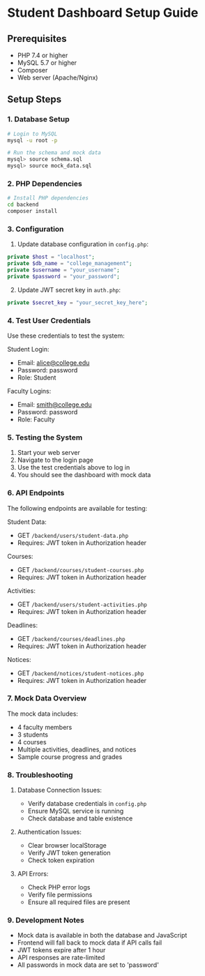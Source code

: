 # Student Dashboard Setup Guide

## Prerequisites
- PHP 7.4 or higher
- MySQL 5.7 or higher
- Composer
- Web server (Apache/Nginx)

## Setup Steps

### 1. Database Setup
```bash
# Login to MySQL
mysql -u root -p

# Run the schema and mock data
mysql> source schema.sql
mysql> source mock_data.sql
```

### 2. PHP Dependencies
```bash
# Install PHP dependencies
cd backend
composer install
```

### 3. Configuration
1. Update database configuration in `config.php`:
```php
private $host = "localhost";
private $db_name = "college_management";
private $username = "your_username";
private $password = "your_password";
```

2. Update JWT secret key in `auth.php`:
```php
private $secret_key = "your_secret_key_here";
```

### 4. Test User Credentials
Use these credentials to test the system:

Student Login:
- Email: alice@college.edu
- Password: password
- Role: Student

Faculty Logins:
- Email: smith@college.edu
- Password: password
- Role: Faculty

### 5. Testing the System
1. Start your web server
2. Navigate to the login page
3. Use the test credentials above to log in
4. You should see the dashboard with mock data

### 6. API Endpoints
The following endpoints are available for testing:

Student Data:
- GET `/backend/users/student-data.php`
- Requires: JWT token in Authorization header

Courses:
- GET `/backend/courses/student-courses.php`
- Requires: JWT token in Authorization header

Activities:
- GET `/backend/users/student-activities.php`
- Requires: JWT token in Authorization header

Deadlines:
- GET `/backend/courses/deadlines.php`
- Requires: JWT token in Authorization header

Notices:
- GET `/backend/notices/student-notices.php`
- Requires: JWT token in Authorization header

### 7. Mock Data Overview
The mock data includes:
- 4 faculty members
- 3 students
- 4 courses
- Multiple activities, deadlines, and notices
- Sample course progress and grades

### 8. Troubleshooting
1. Database Connection Issues:
   - Verify database credentials in `config.php`
   - Ensure MySQL service is running
   - Check database and table existence

2. Authentication Issues:
   - Clear browser localStorage
   - Verify JWT token generation
   - Check token expiration

3. API Errors:
   - Check PHP error logs
   - Verify file permissions
   - Ensure all required files are present

### 9. Development Notes
- Mock data is available in both the database and JavaScript
- Frontend will fall back to mock data if API calls fail
- JWT tokens expire after 1 hour
- API responses are rate-limited
- All passwords in mock data are set to 'password' 